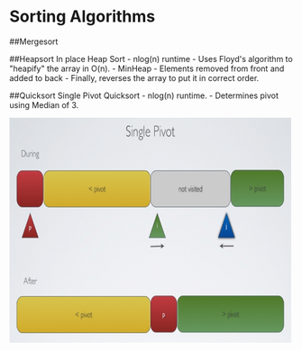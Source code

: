 # Sorting Algorithms
##Mergesort

##Heapsort
	In place Heap Sort - nlog(n) runtime 
	- Uses Floyd's algorithm to "heapify" the array in O(n).
	- MinHeap - Elements removed from front and added to back
	- Finally, reverses the array to put it in correct order.



##Quicksort
	Single Pivot Quicksort - nlog(n) runtime.
	- Determines pivot using Median of 3.

<img src="https://raw.githubusercontent.com/wceriale/sorting/master/images/Quicksort.png" width="500" height="400" />
